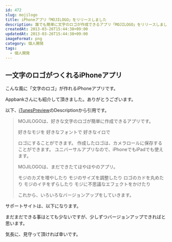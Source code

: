 ```yaml
---
id: 472
slug: mojilogo
title: iPhoneアプリ「MOJILOGO」をリリースしました
description: 誰でも簡単に文字のロゴが作成できるアプリ「MOJILOGO」をリリースしました。はじめての個人開発アプリです。
createdAt: 2013-03-26T15:44:38+09:00
updatedAt: 2013-03-26T15:44:38+09:00
imageFormat: png
category: 個人開発
tags:
  - 個人開発
---
```


## 一文字のロゴがつくれるiPhoneアプリ

こんな風に「文字のロゴ」が作れるiPhoneアプリです。

<app-capture-image article-id="472" img-file-name="mojilogo_icon_big1.png" caption="MOJILOGOでつくった文字のロゴ"></app-capture-image>

Appbankさんにも紹介して頂きました。ありがとうございます。

<app-external-link title="Appbank" note="MOJILOGO: 1文字ロゴをかんたんに作れるアプリ。無料。" link="http://www.appbank.net/2013/02/06/iphone-application/539593.php" img-file-name="appbank.png"></app-external-link>

以下、<a href="https://itunes.apple.com/app/id590388039" target="_blank">iTunesPreview</a>のDescriptionから引用です。

> MOJILOGOは、好きな文字のロゴが簡単に作成できるアプリです。
>
> 好きなモジを
> 好きなフォントで
> 好きなイロで
>
> ロゴにすることができます。
> 作成したロゴは、カメラロールに保存することができます。
> ユニバーサルアプリなので、iPhoneでもiPadでも使えます。
>
> MOJILOGOは、まだできたてほやほやのアプリ。
>
> モジのカズを増やしたり
> モジのサイズを調整したり
> ロゴのカドを丸めたり
> モジのイチをずらしたり
> モジに不思議なエフェクトをかけたり
>
> これから、いろいろなバージョンアップをしていきます。

サポートサイトは、以下になります。

<app-external-link title="MOJILOGO" note="好きな文字のロゴが簡単に作成できるアプリ" link="https://mojilogo.desr.blue/" img-file-name="mojilogo.png"></app-external-link>

まだまだできる事はとても少ないですが、少しずつバージョンアップできればと思います。

気長に、見守って頂ければ幸いです。
